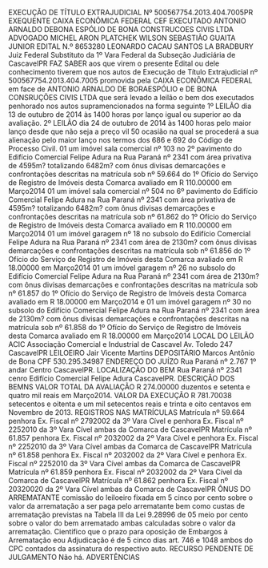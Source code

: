 EXECUÇÃO DE TÍTULO EXTRAJUDICIAL Nº 500567754.2013.404.7005PR EXEQUENTE CAIXA ECONÔMICA FEDERAL CEF EXECUTADO ANTONIO ARNALDO DEBONA ESPÓLIO DE BONA CONSTRUCOES CIVIS LTDA ADVOGADO MICHEL ARON PLATCHEK WILSON SEBASTIÃO GUAITA JUNIOR EDITAL N.º 8653280 LEONARDO CACAU SANTOS LA BRADBURY Juiz Federal Substituto da 1º Vara Federal da Subseção Judiciária de CascavelPR FAZ SABER aos que virem o presente Edital ou dele conhecimento tiverem que nos autos de Execução de Título Extrajudicial nº 500567754.2013.404.7005 promovida pela CAIXA ECONÔMICA FEDERAL em face de ANTONIO ARNALDO DE BORAESPÓLIO e DE BONA CONSRUÇÕES CIVIS LTDA que será levado a leilão o bem dos executados penhorado nos autos supramencionados na forma seguinte 1º LEILÃO dia 13 de outubro de 2014 às 1400 horas por lanço igual ou superior ao da avaliação. 2º LEILÃO dia 24 de outubro de 2014 às 1400 horas pelo maior lanço desde que não seja a preço vil 50 ocasião na qual se procederá a sua alienação pelo maior lanço nos termos dos 686 e 692 do Código de Processo Civil. 01 um imóvel sala comercial nº 103 no 2º pavimento do Edifício Comercial Felipe Adura na Rua Paraná nº 2341 com área privativa de 4595m? totalizando 6482m? com ônus divisas demarcações e confrontações descritas na matrícula sob nº 59.664 do 1º Ofício do Serviço de Registro de Imóveis desta Comarca avaliado em R 110.00000 em Março2014 01 um imóvel sala comercial nº 504 no 6º pavimento do Edifício Comercial Felipe Adura na Rua Paraná nº 2341 com área privativa de 4595m? totalizando 6482m? com ônus divisas demarcações e confrontações descritas na matrícula sob nº 61.862 do 1º Ofício do Serviço de Registro de Imóveis desta Comarca avaliado em R 110.00000 em Março2014 01 um imóvel garagem nº 18 no subsolo do Edifício Comercial Felipe Adura na Rua Paraná nº 2341 com área de 2130m? com ônus divisas demarcações e confrontações descritas na matrícula sob nº 61.856 do 1º Ofício do Serviço de Registro de Imóveis desta Comarca avaliado em R 18.00000 em Março2014 01 um imóvel garagem nº 26 no subsolo do Edifício Comercial Felipe Adura na Rua Paraná nº 2341 com área de 2130m? com ônus divisas demarcações e confrontações descritas na matrícula sob nº 61.857 do 1º Ofício do Serviço de Registro de Imóveis desta Comarca avaliado em R 18.00000 em Março2014 e 01 um imóvel garagem nº 30 no subsolo do Edifício Comercial Felipe Adura na Rua Paraná nº 2341 com área de 2130m? com ônus divisas demarcações e confrontações descritas na matrícula sob nº 61.858 do 1º Ofício do Serviço de Registro de Imóveis desta Comarca avaliado em R 18.00000 em Março2014 LOCAL DO LEILÃO ACIC Associação Comercial e Industrial de Cascavel Av. Toledo 247 CascavelPR LEILOEIRO Jair Vicente Martins DEPOSITÁRIO Marcos Antônio de Bona CPF 530.295.34987 ENDEREÇO DO JUÍZO Rua Paraná nº 2.767 1º andar Centro CascavelPR. LOCALIZAÇÃO DO BEM Rua Paraná nº 2341 cenro Edifício Comercial Felipe Adura CascavelPR. DESCRIÇÃO DOS BEMNS VALOR TOTAL DA AVALIAÇÃO R 274.00000 duzentos e setenta e quatro mil reais em Março2014. VALOR DA EXECUÇÃO R 781.70038 setecentos e oitenta e um mil setecentos reais e trinta e oito centavos em Novembro de 2013. REGISTROS NAS MATRÍCULAS Matrícula nº 59.664 penhora Ex. Fiscal nº 2792002 da 3º Vara Cível e penhora Ex. Fiscal nº 2252010 da 3º Vara Cível ambas da Comarca de CascavelPR Matrícula nº 61.857 penhora Ex. Fiscal nº 2032002 da 2º Vara Cível e penhora Ex. Fiscal nº 2252010 da 3º Vara Cível ambas da Comarca de CascavelPR Matrícula nº 61.858 penhora Ex. Fiscal nº 2032002 da 2º Vara Cível e penhora Ex. Fiscal nº 2252010 da 3º Vara Cível ambas da Comarca de CascavelPR Matrícula nº 61.859 penhora Ex. Fiscal nº 2032002 da 2º Vara Cível da Comarca de CascavelPR Matrícula nº 61.862 penhora Ex. Fiscal nº 20320020 da 2º Vara Cível ambas da Comarca de CascavelPR ÔNUS DO ARREMATANTE comissão do leiloeiro fixada em 5 cinco por cento sobre o valor da arrematação a ser paga pelo arrematante bem como custas de arrematação previstas na Tabela III da Lei 9.28996 de 05 meio por cento sobre o valor do bem arrematado ambas calculadas sobre o valor da arrematação. Cientifico que o prazo para oposição de Embargos à Arrematação eou Adjudicação é de 5 cinco dias art. 746 e 1048 ambos do CPC contados da assinatura do respectivo auto. RECURSO PENDENTE DE JULGAMENTO Não há. ADVERTÊNCIAS

